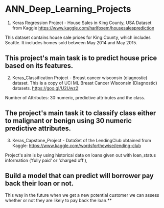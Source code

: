 # ANN_Deep_Learning_Projects

1. Keras Regression Project - House Sales in King County, USA
Dataset from Kaggle https://www.kaggle.com/harlfoxem/housesalesprediction

This dataset contains house sale prices for King County, which includes Seattle. 
It includes homes sold between May 2014 and May 2015.  

## **This project's main task is to predict house price based on its features.** 


2. 	Keras_Classification Project - Breast cancer wisconsin (diagnostic) dataset.
This is a copy of UCI ML Breast Cancer Wisconsin (Diagnostic) datasets. https://goo.gl/U2Uwz2

Number of Attributes: 30 numeric, predictive attributes and the class. 

## **The project's main task it to classify class either to malignant or benign using 30 numeric predictive attributes.**  

3. Keras_Capstone_Project - DataSet of the LendingClub obtained from Kaggle: https://www.kaggle.com/wordsforthewise/lending-club

Project's aim is by using historical data on loans given out with loan_status information ('fully paid' or 'charged off'),

## **Build a model that can predict will borrower pay back their loan or not.**

This way in the future when we get a new potential customer we can assess whether or not they are likely to pay back the loan.**
